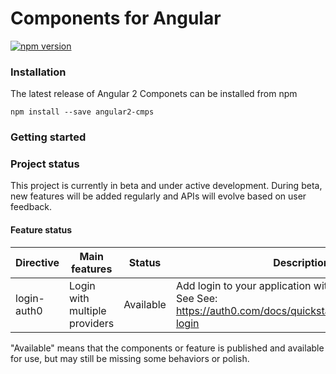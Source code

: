 # Components for Angular
[![npm version](https://badge.fury.io/js/%40angular%2Fmaterial.svg)](https://www.npmjs.com/package/angular2-cmps)

### Installation

The latest release of Angular 2 Componets can be installed from npm

`npm install --save angular2-cmps`

### Getting started

### Project status
This project is currently in beta and under active development.
During beta, new features will be added regularly and APIs will evolve based on user feedback.

#### Feature status

| Directive          |Main features                  | Status      | Description         |
|------------------|---------------------------------|-------------|---------------------|
| login-auth0      | Login with multiple providers   |   Available | Add login to your application with auth0. <br>See See: https://auth0.com/docs/quickstart/spa/angular2/00-login      |



"Available" means that the components or feature is published and available for use, but may still
be missing some behaviors or polish.
